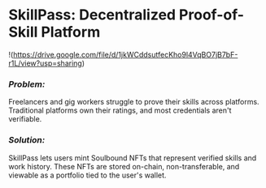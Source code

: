 # SkillPass: Decentralized Proof-of-Skill Platform
!(https://drive.google.com/file/d/1jkWCddsutfecKho9l4VqBO7jB7bF-r1L/view?usp=sharing)

### _Problem:_
Freelancers and gig workers struggle to prove their skills across platforms. Traditional platforms own their ratings, and most credentials aren't verifiable.

### _Solution:_
SkillPass lets users mint Soulbound NFTs that represent verified skills and work history. These NFTs are stored on-chain, non-transferable, and viewable as a portfolio tied to the user's wallet.


